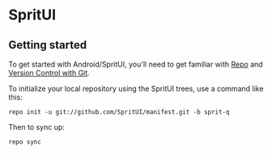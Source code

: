 SpritUI
===========

Getting started
---------------

To get started with Android/SpritUI, you'll need to get
familiar with [Repo](https://source.android.com/source/using-repo.html) and [Version Control with Git](https://source.android.com/source/version-control.html).

To initialize your local repository using the SpritUI trees, use a command like this:
```shell
repo init -u git://github.com/SpritUI/manifest.git -b sprit-q
```
Then to sync up:
```shell
repo sync
```